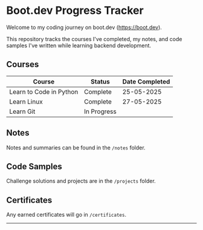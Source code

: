 # Boot.dev Progress Tracker

Welcome to my coding journey on boot.dev (https://boot.dev).

This repository tracks the courses I've completed, my notes, and code samples I've written while learning backend development.

## Courses

| Course                         | Status        | Date Completed |
|-------------------------------|---------------|----------------|
| Learn to Code in Python       |   Complete    | 25-05-2025     |
| Learn Linux                   |   Complete    | 27-05-2025     |
| Learn Git                     | In Progress   |                |

## Notes
Notes and summaries can be found in the `/notes` folder.

## Code Samples
Challenge solutions and projects are in the `/projects` folder.

## Certificates
Any earned certificates will go in `/certificates`.

---
